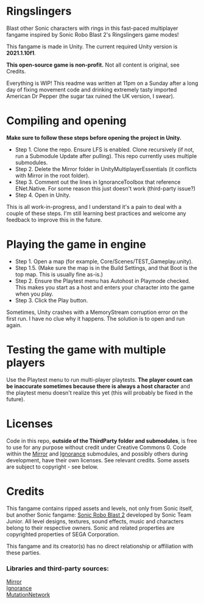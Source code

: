 # Ringslingers
Blast other Sonic characters with rings in this fast-paced multiplayer fangame inspired by Sonic Robo Blast 2's Ringslingers game modes!

This fangame is made in Unity. The current required Unity version is **2021.1.10f1**.

**This open-source game is non-profit.** Not all content is original, see Credits.

Everything is WIP! This readme was written at 11pm on a Sunday after a long day of fixing movement code and drinking extremely tasty imported American Dr Pepper (the sugar tax ruined the UK version, I swear).

# Compiling and opening
**Make sure to follow these steps before opening the project in Unity.**

* Step 1. Clone the repo. Ensure LFS is enabled. Clone recursively (if not, run a Submodule Update after pulling). This repo currently uses multiple submodules.  
* Step 2. Delete the Mirror folder in UnityMultiplayerEssentials (it conflicts with Mirror in the root folder).  
* Step 3. Comment out the lines in IgnoranceToolbox that reference ENet.Native. For some reason this just doesn't work (third-party issue?)  
* Step 4. Open in Unity.  

This is all work-in-progress, and I understand it's a pain to deal with a couple of these steps. I'm still learning best practices and welcome any feedback to improve this in the future.

# Playing the game in engine
* Step 1. Open a map (for example, Core/Scenes/TEST_Gameplay.unity).  
* Step 1.5. (Make sure the map is in the Build Settings, and that Boot is the top map. This is usually fine as-is.)  
* Step 2. Ensure the Playtest menu has Autohost in Playmode checked. This makes you start as a host and enters your character into the game when you play.  
* Step 3. Click the Play button.  

Sometimes, Unity crashes with a MemoryStream corruption error on the first run. I have no clue why it happens. The solution is to open and run again.

# Testing the game with multiple players
Use the Playtest menu to run multi-player playtests. **The player count can be inaccurate sometimes because there is always a host character** and the playtest menu doesn't realize this yet (this will probably be fixed in the future).

# Licenses
Code in this repo, **outside of the ThirdParty folder and submodules**, is free to use for any purpose without credit under Creative Commons 0. Code within the [Mirror](https://github.com/vis2k/mirror) and [Ignorance](https://github.com/SoftwareGuy/Ignorance) submodules, and possibly others during development, have their own licenses. See relevant credits. Some assets are subject to copyright - see below.

# Credits
This fangame contains ripped assets and levels, not only from Sonic itself, but another Sonic fangame: [Sonic Robo Blast 2](http://srb2.org) developed by Sonic Team Junior. All level designs, textures, sound effects, music and characters belong to their respective owners. Sonic and related properties are copyrighted properties of SEGA Corporation.

This fangame and its creator(s) has no direct relationship or affiliation with these parties.

### Libraries and third-party sources:  
[Mirror](https://github.com/vis2k/mirror)  
[Ignorance](https://github.com/SoftwareGuy/Ignorance)  
[MutationNetwork](https://github.com/kipgparker/MutationNetwork)  